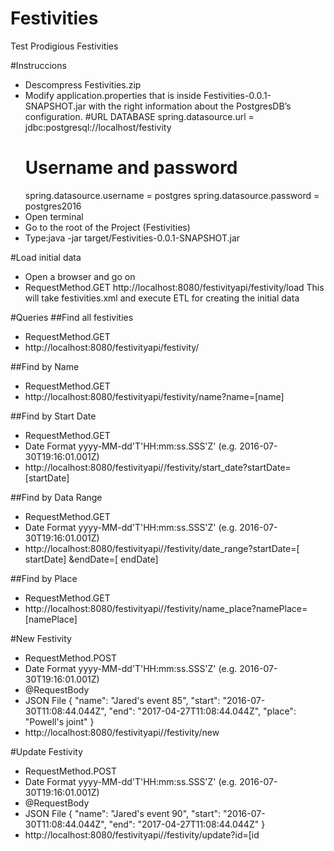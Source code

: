 # Festivities
Test Prodigious Festivities

#Instruccions
- Descompress Festivities.zip
- Modify application.properties that is inside Festivities-0.0.1-SNAPSHOT.jar with the right information about the PostgresDB’s configuration.
  #URL DATABASE
  spring.datasource.url = jdbc:postgresql://localhost/festivity
  # Username and password
  spring.datasource.username = postgres
  spring.datasource.password = postgres2016
- Open terminal
- Go to the root of the Project (Festivities)
- Type:java -jar target/Festivities-0.0.1-SNAPSHOT.jar

#Load initial data
- Open a browser and go on
- RequestMethod.GET
  http://localhost:8080/festivityapi/festivity/load
  This will take festivities.xml and execute ETL for creating the initial data

#Queries
##Find all festivities
- RequestMethod.GET
- http://localhost:8080/festivityapi/festivity/

##Find by Name
- RequestMethod.GET
- http://localhost:8080/festivityapi/festivity/name?name=[name]

##Find by Start Date
- RequestMethod.GET
- Date Format yyyy-MM-dd'T'HH:mm:ss.SSS'Z' (e.g. 2016-07-30T19:16:01.001Z)
- http://localhost:8080/festivityapi//festivity/start_date?startDate=[startDate]

##Find by Data Range
- RequestMethod.GET
- Date Format yyyy-MM-dd'T'HH:mm:ss.SSS'Z' (e.g. 2016-07-30T19:16:01.001Z)
- http://localhost:8080/festivityapi//festivity/date_range?startDate=[ startDate] &endDate=[ endDate]

##Find by Place
- RequestMethod.GET
- http://localhost:8080/festivityapi//festivity/name_place?namePlace=[namePlace]

#New Festivity
- RequestMethod.POST
- Date Format yyyy-MM-dd'T'HH:mm:ss.SSS'Z' (e.g. 2016-07-30T19:16:01.001Z)
- @RequestBody
- JSON File
    {
      "name": "Jared's event 85",
      "start": "2016-07-30T11:08:44.044Z",
      "end": "2017-04-27T11:08:44.044Z",
      "place": "Powell's joint"
    }
- http://localhost:8080/festivityapi//festivity/new

#Update Festivity
- RequestMethod.POST
- Date Format yyyy-MM-dd'T'HH:mm:ss.SSS'Z' (e.g. 2016-07-30T19:16:01.001Z) 
- @RequestBody
- JSON File
    {
      "name": "Jared's event 90",
      "start": "2016-07-30T11:08:44.044Z",
      "end": "2017-04-27T11:08:44.044Z"
    }
- http://localhost:8080/festivityapi//festivity/update?id=[id
